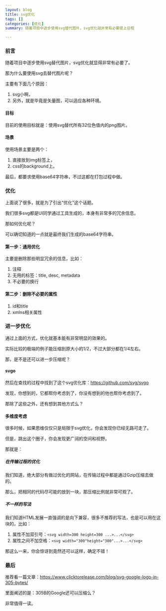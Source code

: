 ```yaml
---
layout: blog
title: svg优化
tags: []
categories: [优化]
summary: 随着项目中逐步使用svg替代图片，svg优化就非常有必要提上日程

---
```


### 前言

随着项目中逐步使用svg替代图片，svg优化就显得非常有必要了。

那为什么要使用svg去替代图片呢？

主要有下面几个原因：

1. svg小啊，
2. 另外，就是毕竟是矢量图，可以适应各种环境。

#### 目标

目前的使用目标就是：使用svg替代所有32位色值内的png图片。

#### 场景

使用场景主要是两个：

1. 直接放到img标签上，
2. css的background上。

最后，都要求使用base64字符串，不过这都在打包过程中做。

### 优化

上面说了很多，就是为了引出“优化”这个话题。

我们很多svg都是UI同学通过工具生成的，本身有非常多的冗余信息。

那如何优化呢？

可以确切知道的一点就是最终我们生成的base64字符串。

#### 第一步：通用优化

主要是删除那些明显冗余的信息，比如：

1. 注释
2. 无用的标签：title, desc, metadata
3. 不必要的换行

#### 第二步：删除不必要的属性

1. id和title
2. xmlns相关属性

### 进一步优化

通过上面的方式，优化就基本能有非常明显的效果的。

实际比较的极端的例子能压缩到原大小的1/2，不过大部分都在1/4左右。

那，是不是还可以进一步压缩呢？

#### svgo

然后在查找的过程中找到了这个svg优化库：<https://github.com/svg/svgo>

发现，你想到的，它都帮你考虑到了，你没有想到的他也帮你考虑到了。

那除了这些之外，还有想到其他方式么？

#### 多维度考虑

很多时候，如果思维仅仅只是局限于svg优化，你会发现你已经无路可走了。

但是，跳出这个圈子，你会发现更广阔的空间和视野。

那就是：

##### 在传输过程的优化

我们知道，绝大部分有做过优化的网站，在传输过程中都是通过Gzip压缩去做的。

那么，把相同的代码尽可能的放到一块，那压缩比例就非常可观了。

##### 不一样的写法

我们知道HTML发展一直强调的是向下兼容，很多不推荐的写法，也是可以用在这块的，比如：

1. 属性不加双引号：`<svg width=300 height=300 ...>...</svg>`
2. 属性之间不加空格：`<svg width="300"height="300"...>...</svg>`

那这么一来，你会惊讶到竟然还可以这样，确定不错！

### 最后

推荐看一篇文章：<https://www.clicktorelease.com/blog/svg-google-logo-in-305-bytes/>

里面阐述的是：305B的Google还可以压缩么？

非常值得一读。